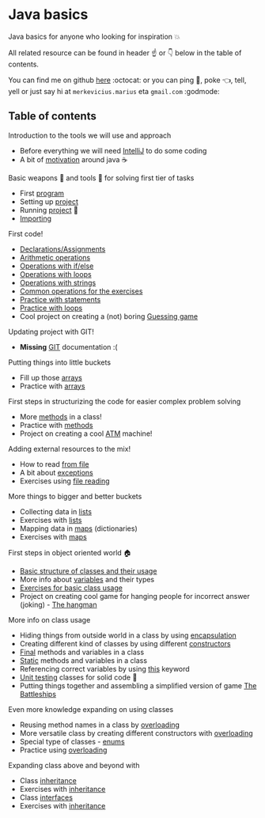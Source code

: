 # Java basics

Java basics for anyone who looking for inspiration :boom:

All related resource can be found in header :point_up: or :point_down: below in the table of contents.

You can find me on github [here](https://github.com/marius-m/) :octocat: or you can ping :bell:, poke :point_left:, tell, yell or just say hi at `merkevicius.marius` eta `gmail.com` :godmode:

## Table of contents

Introduction to the tools we will use and approach

- Before everything we will need [IntelliJ](/help_intellij#downloading) to do some coding
- A bit of [motivation](/intro) around java :coffee:

Basic weapons :hammer: and tools :wrench: for solving first tier of tasks

- First [program](/basics#first-program)
- Setting up [project](/help_intellij#create-new-project)
- Running [project](/help_intellij#running-project) :running:
- [Importing](/help_intellij#import-local-project)

First code!

- [Declarations/Assignments](/basics#declarations--assignments)
- [Arithmetic operations](/basics#arithmetic-operations)
- [Operations with if/else](/basics#statements)
- [Operations with loops](/basics#loops)
- [Operations with strings](/basics#strings)
- [Common operations for the exercises](/other#basics)
- [Practice with statements](/tasks_lt#simple-statements)
- [Practice with loops](/tasks_lt#cycles)
- Cool project on creating a (not) boring [Guessing game](/projects#guessing-game)

Updating project with GIT!

- **Missing** [GIT](/help_git) documentation :(

Putting things into little buckets

- Fill up those [arrays](/collections#arrays)
- Practice with [arrays](/tasks_lt#arrays)

First steps in structurizing the code for easier complex problem solving

- More [methods](/structure#methods) in a class!
- Practice with [methods](/tasks_lt#methods)
- Project on creating a cool [ATM](/projects#atm-machine) machine!

Adding external resources to the mix!

- How to read [from file](/other#reading-from-file)
- A bit about [exceptions](/other#exceptions)
- Exercises using [file reading](/tasks_lt#reading-file)

More things to bigger and better buckets

- Collecting data in [lists](/collections#lists)
- Exercises with [lists](/tasks_lt#lists)
- Mapping data in [maps](/collections#maps) (dictionaries)
- Exercises with [maps](/tasks_lt#maps)

First steps in object oriented world :house:

- [Basic structure of classes and their usage](/classes#classes)
- More info about [variables](/classes#classes) and their types
- [Exercises for basic class usage](/tasks_lt#classes--methods)
- Project on creating cool game for hanging people for incorrect answer (joking) - [The hangman](/projects#hangman-game)

More info on class usage

- Hiding things from outside world in a class by using [encapsulation](/classes#encapsulation)
- Creating different kind of classes by using different [constructors](/classes#constructors)
- [Final](/classes#final-methods--variables) methods and variables in a class
- [Static](/classes#static-methods) methods and variables in a class
- Referencing correct variables by using [this](/classes#this) keyword
- [Unit testing](/other#unit-testing) classes for solid code :100:
- Putting things together and assembling a simplified version of game [The Battleships](/projects#battle-ship)

Even more knowledge expanding on using classes

- Reusing method names in a class by [overloading](/classes#method-overloading)
- More versatile class by creating different constructors with [overloading](/classes#constructor-overloading)
- Special type of classes - [enums](/classes#enums)
- Practice using [overloading](/tasks_lt#classes-overloading)

Expanding class above and beyond with

- Class [inheritance](/tasks_lt#inheritance)
- Exercises with [inheritance](/tasks_lt#inheritance)
- Class [interfaces](/tasks_lt#interfaces)
- Exercises with [inheritance](/tasks_lt#interfaces)
